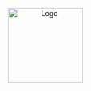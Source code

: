 <p align="center">
  <img src="https://cdn.discordapp.com/attachments/1342045511175376962/1364215481938083850/Hidden_Gateway.webp?ex=6808dc2c&is=68078aac&hm=3b850da77786ea68286f7b014320082e45f0c90afdaa268d2cfabbd1b3045552&" alt="Logo" width="150"/>
</p>
